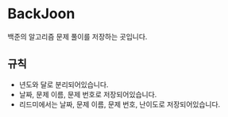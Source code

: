 # BackJoon
백준의 알고리즘 문제 풀이를 저장하는 곳입니다.
<br>

## 규칙
- 년도와 달로 분리되어있습니다.
- 날짜, 문제 이름, 문제 번호로 저장되어있습니다.
- 리드미에서는 날짜, 문제 이름, 문제 번호, 난이도로 저장되어있습니다.
